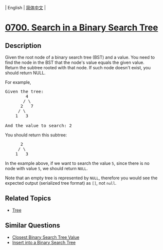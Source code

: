 
| English | [简体中文](README.md) |
# [0700. Search in a Binary Search Tree](https://leetcode-cn.com/problems/search-in-a-binary-search-tree/)
## Description
<p>Given the root node of a binary search tree (BST) and a value. You need to find the node in the BST that the node&#39;s value equals the given value. Return the subtree rooted with that node. If such node doesn&#39;t exist, you should return NULL.</p>

<p>For example,&nbsp;</p>

<pre>
Given the tree:
        4
       / \
      2   7
     / \
    1   3

And the value to search: 2
</pre>

<p>You should return this subtree:</p>

<pre>
      2     
     / \   
    1   3
</pre>

<p>In the example above, if we want to search the value <code>5</code>, since there is no node with value <code>5</code>, we should return <code>NULL</code>.</p>

<p>Note that an empty tree is represented by <code>NULL</code>, therefore you would see the expected output (serialized tree format) as&nbsp;<code>[]</code>, not <code>null</code>.</p>

## Related Topics
- [Tree](https://leetcode-cn.com/tag/tree)
## Similar Questions
- [Closest Binary Search Tree Value](../closest-binary-search-tree-value/README_EN.md)
- [Insert into a Binary Search Tree](../insert-into-a-binary-search-tree/README_EN.md)
